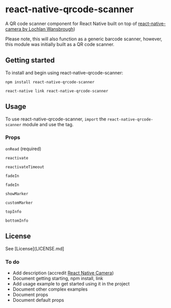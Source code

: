 # react-native-qrcode-scanner

A QR code scanner component for React Native built on top of [react-native-camera by Lochlan Wansbrough](https://github.com/lwansbrough/react-native-camera))

Please note, this will also function as a generic barcode scanner, however, this module was initially built as a QR code scanner.


## Getting started

To install and begin using react-native-qrcode-scanner:

`npm install react-native-qrcode-scanner`

`react-native link react-native-qrcode-scanner`

## Usage
To use react-native-qrcode-scanner, `import` the `react-native-qrcode-scanner` module and use the <QRCodeScanner /> tag.


### Props

`onRead` (required)

`reactivate`

`reactivateTimeout`

`fadeIn`

`fadeIn`

`showMarker`

`customMarker`

`topInfo`

`bottomInfo`

## License
See [License](LICENSE.md]


### To do
- Add description (accredit [React Native Camera](https://github.com/lwansbrough/react-native-camera))
- Document getting starting, npm install, link
- Add usage example to get started using it in the project
- Document other complex examples
- Document props
- Document default props
